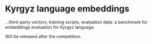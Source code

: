 # Kyrgyz language embeddings

...third-party vectors, training scripts, evaluation data: a benchmark for embeddings evaluation for Kyrgyz language.

Will be released after the competition.
